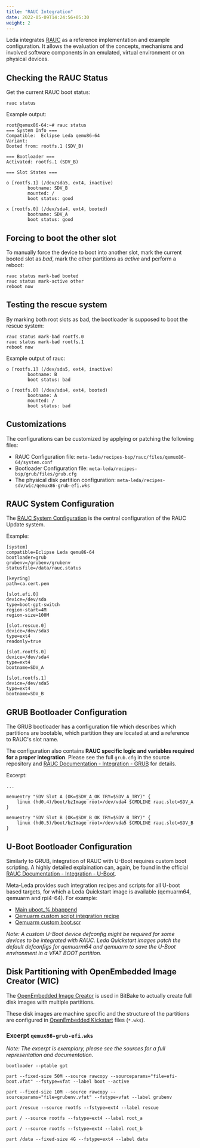 ```yaml
---
title: "RAUC Integration"
date: 2022-05-09T14:24:56+05:30
weight: 2
---
```


Leda integrates [RAUC](https://rauc.io/) as a reference implementation and example configuration. It allows the evaluation of the concepts, mechanisms and involved software components in an emulated, virtual environment or on physical devices.

## Checking the RAUC Status

Get the current RAUC boot status:

```shell
rauc status
```

Example output:

```shell
root@qemux86-64:~# rauc status
=== System Info ===
Compatible:  Eclipse Leda qemu86-64
Variant:     
Booted from: rootfs.1 (SDV_B)

=== Bootloader ===
Activated: rootfs.1 (SDV_B)

=== Slot States ===

o [rootfs.1] (/dev/sda5, ext4, inactive)
        bootname: SDV_B
        mounted: /
        boot status: good

x [rootfs.0] (/dev/sda4, ext4, booted)
        bootname: SDV_A
        boot status: good
```

## Forcing to boot the other slot

To manually force the device to boot into another slot, mark the current booted slot as *bad*, mark the other partitions as *active* and perform a reboot:

```shell
rauc status mark-bad booted
rauc status mark-active other
reboot now
```

## Testing the rescue system

By marking both root slots as bad, the bootloader is supposed to boot the rescue system:

```shell
rauc status mark-bad rootfs.0
rauc status mark-bad rootfs.1
reboot now
```

Example output of rauc:

```shell
o [rootfs.1] (/dev/sda5, ext4, inactive)
        bootname: B
        boot status: bad

o [rootfs.0] (/dev/sda4, ext4, booted)
        bootname: A
        mounted: /
        boot status: bad
```

## Customizations

The configurations can be customized by applying or patching the following files:

- RAUC Configuration file: `meta-leda/recipes-bsp/rauc/files/qemux86-64/system.conf`
- Bootloader Configuration file: `meta-leda/recipes-bsp/grub/files/grub.cfg`
- The physical disk partition configuration: `meta-leda/recipes-sdv/wic/qemux86-grub-efi.wks`

## RAUC System Configuration

The [RAUC System Configuration](https://rauc.readthedocs.io/en/latest/integration.html#rauc-system-configuration) is the central configuration of the RAUC Update system.

Example:

```shell
[system]
compatible=Eclipse Leda qemu86-64
bootloader=grub
grubenv=/grubenv/grubenv
statusfile=/data/rauc.status

[keyring]
path=ca.cert.pem

[slot.efi.0]
device=/dev/sda
type=boot-gpt-switch
region-start=4M
region-size=100M

[slot.rescue.0]
device=/dev/sda3
type=ext4
readonly=true

[slot.rootfs.0]
device=/dev/sda4
type=ext4
bootname=SDV_A

[slot.rootfs.1]
device=/dev/sda5
type=ext4
bootname=SDV_B
```

## GRUB Bootloader Configuration

The GRUB bootloader has a configuration file which describes which partitions are bootable, which partition they are located at and a reference to RAUC's slot name.

The configuration also contains **RAUC specific logic and variables required for a proper integration**. Please see the full `grub.cfg` in the source repository and [RAUC Documentation - Integration - GRUB](https://rauc.readthedocs.io/en/latest/integration.html#grub) for details.

Excerpt:

```text
...

menuentry "SDV Slot A (OK=$SDV_A_OK TRY=$SDV_A_TRY)" {
    linux (hd0,4)/boot/bzImage root=/dev/vda4 $CMDLINE rauc.slot=SDV_A
}

menuentry "SDV Slot B (OK=$SDV_B_OK TRY=$SDV_B_TRY)" {
    linux (hd0,5)/boot/bzImage root=/dev/vda5 $CMDLINE rauc.slot=SDV_B
}
```

## U-Boot Bootloader Configuration

Similarly to GRUB, integration of RAUC with U-Boot requires custom boot scripting. A highly detailed explaination can, again, be found in the official [RAUC Documentation - Integration - U-Boot](https://rauc.readthedocs.io/en/latest/integration.html#id5).

Meta-Leda provides such integration recipes and scripts for all U-boot based targets, for which a Leda Quickstart image is available (qemuarm64, qemuarm and rpi4-64). For example:

- [Main uboot_%.bbappend](https://github.com/eclipse-leda/meta-leda/blob/main/meta-leda-bsp/recipes-bsp/uboot/u-boot_%25.bbappend)
- [Qemuarm custom script integration recipe](https://github.com/eclipse-leda/meta-leda/blob/main/meta-leda-bsp/recipes-bsp/uboot/uboot-targets/qemuarm.inc)
- [Qemuarm custom boot.scr](https://github.com/eclipse-leda/meta-leda/blob/main/meta-leda-bsp/recipes-bsp/uboot/files/qemuarm/boot.cmd.in)

*Note: A custom U-Boot device defconfig might be required for some devices to be integrated with RAUC. Leda Quickstart images patch the default defconfigs for qemuarm64 and qemuarm to save the U-Boot environment in a VFAT BOOT partition.*

## Disk Partitioning with OpenEmbedded Image Creator (WIC)

The [OpenEmbedded Image Creator](https://www.yoctoproject.org/docs/current/dev-manual/dev-manual.html#creating-partitioned-images-using-wic) is used in BitBake to actually create full disk images with multiple partitions.

These disk images are machine specific and the structure of the partitions are configured in [OpenEmbedded Kickstart](https://www.yoctoproject.org/docs/current/ref-manual/ref-manual.html#ref-kickstart) files (`*.wks`).

### Excerpt `qemux86-grub-efi.wks`

*Note: The excerpt is exemplary, please see the sources for a full representation and documentation.*

```text
bootloader --ptable gpt

part --fixed-size 50M --source rawcopy --sourceparams="file=efi-boot.vfat" --fstype=vfat --label boot --active

part --fixed-size 10M --source rawcopy --sourceparams="file=grubenv.vfat" --fstype=vfat --label grubenv

part /rescue --source rootfs --fstype=ext4 --label rescue

part / --source rootfs --fstype=ext4 --label root_a

part / --source rootfs --fstype=ext4 --label root_b

part /data --fixed-size 4G --fstype=ext4 --label data
```
